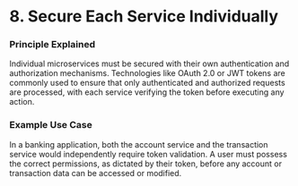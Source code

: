 # 8. Secure Each Service Individually

### Principle Explained
Individual microservices must be secured with their own authentication and authorization mechanisms. Technologies like OAuth 2.0 or JWT tokens are commonly used to ensure that only authenticated and authorized requests are processed, with each service verifying the token before executing any action.

### Example Use Case
In a banking application, both the account service and the transaction service would independently require token validation. A user must possess the correct permissions, as dictated by their token, before any account or transaction data can be accessed or modified.